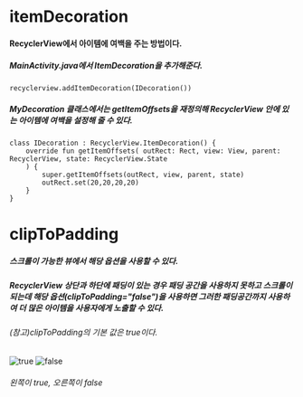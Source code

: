 # itemDecoration

#### RecyclerView에서 아이템에 여백을 주는 방법이다.

##### MainActivity.java에서 ItemDecoration을 추가해준다.

```
recyclerview.addItemDecoration(IDecoration())
```

##### MyDecoration 클래스에서는 getItemOffsets을 재정의해 RecyclerView 안에 있는 아이템에 여백을 설정해 줄 수 있다.

```
class IDecoration : RecyclerView.ItemDecoration() {
    override fun getItemOffsets( outRect: Rect, view: View, parent: RecyclerView, state: RecyclerView.State
    ) {
        super.getItemOffsets(outRect, view, parent, state)
        outRect.set(20,20,20,20)
    }
}
```

# clipToPadding

##### 스크롤이 가능한 뷰에서 해당 옵션을 사용할 수 있다.

##### RecyclerView 상단과 하단에 패딩이 있는 경우 패딩 공간을 사용하지 못하고 스크롤이 되는데 해당 옵션(clipToPadding="false")을 사용하면 그러한 패딩공간까지 사용하여 더 많은 아이템을 사용자에게 노출할 수 있다.

###### (참고)clipToPadding의 기본 값은 true이다.


![true](https://user-images.githubusercontent.com/61824695/81412167-6b47dd00-917e-11ea-96ca-a70a307d6ad3.JPG)
![false](https://user-images.githubusercontent.com/61824695/81412170-6be07380-917e-11ea-91c6-9bf73f4bc3ca.JPG)



###### 왼쪽이 true, 오른쪽이 false
